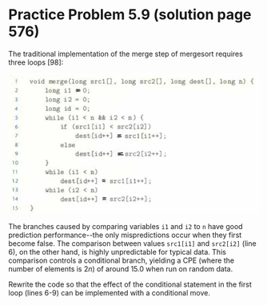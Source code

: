 # Practice Problem 5.9 (solution page 576)
The traditional implementation of the merge step of mergesort requires three loops [98]:

![](./images/5.9.png)

The branches caused by comparing variables `i1` and `i2` to `n` have good prediction performance--the only mispredictions occur when they first become false. The comparison between values `src1[i1]` and `src2[i2]` (line 6), on the other hand, is highly unpredictable for typical data. This comparison controls a conditional branch, yielding a CPE (where the number of elements is $2n$) of around 15.0 when run on random data.

Rewrite the code so that the effect of the conditional statement in the first loop (lines 6-9) can be implemented with a conditional move.